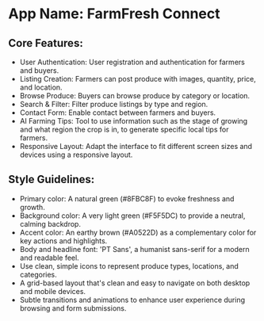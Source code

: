 # **App Name**: FarmFresh Connect

## Core Features:

- User Authentication: User registration and authentication for farmers and buyers.
- Listing Creation: Farmers can post produce with images, quantity, price, and location.
- Browse Produce: Buyers can browse produce by category or location.
- Search & Filter: Filter produce listings by type and region.
- Contact Form: Enable contact between farmers and buyers.
- AI Farming Tips: Tool to use information such as the stage of growing and what region the crop is in, to generate specific local tips for farmers.
- Responsive Layout: Adapt the interface to fit different screen sizes and devices using a responsive layout.

## Style Guidelines:

- Primary color: A natural green (#8FBC8F) to evoke freshness and growth.
- Background color: A very light green (#F5F5DC) to provide a neutral, calming backdrop.
- Accent color: An earthy brown (#A0522D) as a complementary color for key actions and highlights.
- Body and headline font: 'PT Sans', a humanist sans-serif for a modern and readable feel.
- Use clean, simple icons to represent produce types, locations, and categories.
- A grid-based layout that's clean and easy to navigate on both desktop and mobile devices.
- Subtle transitions and animations to enhance user experience during browsing and form submissions.